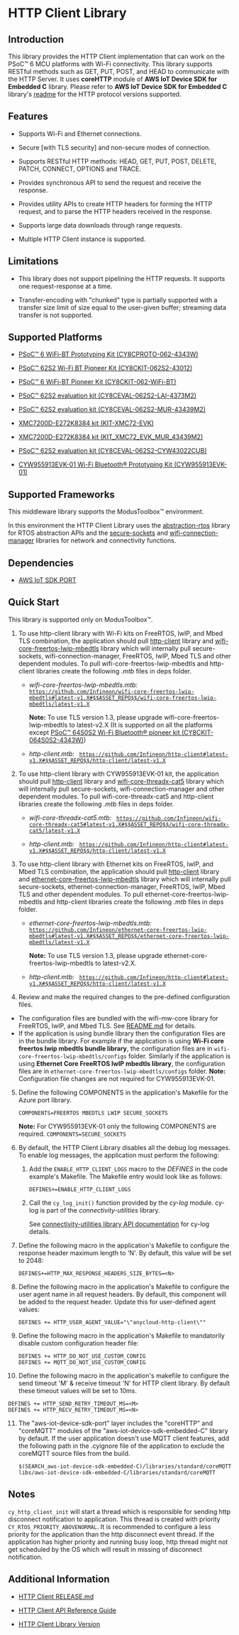 # HTTP Client Library


## Introduction

This library provides the HTTP Client implementation that can work on the PSoC&trade; 6 MCU platforms with Wi-Fi connectivity.
This library supports RESTful methods such as GET, PUT, POST, and HEAD to communicate with the HTTP Server. It uses **coreHTTP** module of **AWS IoT Device SDK for Embedded C** library. Please refer to **AWS IoT Device SDK for Embedded C** library's [readme](https://github.com/aws/aws-iot-device-sdk-embedded-C/tree/202011.00#corehttp) for the HTTP protocol versions supported.

## Features

- Supports Wi-Fi and Ethernet connections.

- Secure [with TLS security] and non-secure modes of connection.

- Supports RESTful HTTP methods: HEAD, GET, PUT, POST, DELETE, PATCH, CONNECT, OPTIONS and TRACE.

- Provides synchronous API to send the request and receive the response.

- Provides utility APIs to create HTTP headers for forming the HTTP request, and to parse the HTTP headers received in the response.

- Supports large data downloads through range requests.

- Multiple HTTP Client instance is supported.

## Limitations

- This library does not support pipelining the HTTP requests. It supports one request-response at a time.

- Transfer-encoding with "chunked" type is partially supported with a transfer size limit of size equal to the user-given buffer; streaming data transfer is not supported.

## Supported Platforms

- [PSoC&trade; 6 WiFi-BT Prototyping Kit (CY8CPROTO-062-4343W)](https://www.infineon.com/cms/en/product/evaluation-boards/cy8cproto-062-4343w/)

- [PSoC&trade; 62S2 Wi-Fi BT Pioneer Kit (CY8CKIT-062S2-43012)](https://www.infineon.com/cms/en/product/evaluation-boards/cy8ckit-062s2-43012/)

- [PSoC&trade; 6 WiFi-BT Pioneer Kit (CY8CKIT-062-WiFi-BT)](https://www.infineon.com/cms/en/product/evaluation-boards/cy8ckit-062-wifi-bt/)

- [PSoC&trade; 62S2 evaluation kit (CY8CEVAL-062S2-LAI-4373M2)](https://www.infineon.com/cms/en/product/evaluation-boards/cy8ceval-062s2/)

- [PSoC&trade; 62S2 evaluation kit (CY8CEVAL-062S2-MUR-43439M2)](https://www.infineon.com/cms/en/product/evaluation-boards/cy8ceval-062s2/)

- [XMC7200D-E272K8384 kit (KIT-XMC72-EVK)](https://www.infineon.com/cms/en/product/evaluation-boards/kit_xmc72_evk/)

- [XMC7200D-E272K8384 kit (KIT_XMC72_EVK_MUR_43439M2)](https://www.infineon.com/cms/en/product/evaluation-boards/kit_xmc72_evk/)

- [PSoC&trade; 62S2 evaluation kit (CY8CEVAL-062S2-CYW43022CUB)](https://www.infineon.com/cms/en/product/evaluation-boards/cy8ceval-062s2/)

- [CYW955913EVK-01 Wi-Fi Bluetooth&reg; Prototyping Kit (CYW955913EVK-01)](https://www.infineon.com/CYW955913EVK-01)

## Supported Frameworks

This middleware library supports the ModusToolbox&trade; environment.

In this environment the HTTP Client Library uses the [abstraction-rtos](https://github.com/Infineon/abstraction-rtos) library for RTOS abstraction APIs and the [secure-sockets](https://github.com/Infineon/secure-sockets) and [wifi-connection-manager](https://github.com/Infineon/wifi-connection-manager) libraries for network and connectivity functions.

## Dependencies

- [AWS IoT SDK PORT](https://github.com/Infineon/aws-iot-device-sdk-port)

## Quick Start

This library is supported only on ModusToolbox&trade;.

1. To use http-client library with Wi-Fi kits on FreeRTOS, lwIP, and Mbed TLS combination, the application should pull [http-client](https://github.com/Infineon/http-client) library and [wifi-core-freertos-lwip-mbedtls](https://github.com/Infineon/wifi-core-freertos-lwip-mbedtls) library which will internally pull secure-sockets, wifi-connection-manager, FreeRTOS, lwIP, Mbed TLS and other dependent modules.
To pull wifi-core-freertos-lwip-mbedtls and http-client libraries create the following *.mtb* files in deps folder.
   - *wifi-core-freertos-lwip-mbedtls.mtb:*
      <code>
      https://github.com/Infineon/wifi-core-freertos-lwip-mbedtls#latest-v1.X#$$ASSET_REPO$$/wifi-core-freertos-lwip-mbedtls/latest-v1.X
      </code>

      **Note:** To use TLS version 1.3, please upgrade wifi-core-freertos-lwip-mbedtls to latest-v2.X (It is supported on all the platforms except [PSoC&trade; 64S0S2 Wi-Fi Bluetooth&reg; pioneer kit (CY8CKIT-064S0S2-4343W)](https://www.cypress.com/documentation/development-kitsboards/psoc-64-standard-secure-aws-wi-fi-bt-pioneer-kit-cy8ckit))
   - *http-client.mtb:*
      <code>
      https://github.com/Infineon/http-client#latest-v1.X#$$ASSET_REPO$$/http-client/latest-v1.X
      </code>

2. To use http-client library with CYW955913EVK-01 kit, the application should pull [http-client](https://github.com/Infineon/http-client) library and [wifi-core-threadx-cat5](https://github.com/Infineon/wifi-core-threadx-cat5) library which will internally pull secure-sockets, wifi-connection-manager and other dependent modules.
To pull wifi-core-threadx-cat5 and http-client libraries create the following *.mtb* files in deps folder.
   - *wifi-core-threadx-cat5.mtb:*
      <code>
      https://github.com/Infineon/wifi-core-threadx-cat5#latest-v1.X#$$ASSET_REPO$$/wifi-core-threadx-cat5/latest-v1.X
      </code>

   - *http-client.mtb:*
      <code>
      https://github.com/Infineon/http-client#latest-v1.X#$$ASSET_REPO$$/http-client/latest-v1.X
      </code>

3. To use http-client library with Ethernet kits on FreeRTOS, lwIP, and Mbed TLS combination, the application should pull [http-client](https://github.com/Infineon/http-client) library and [ethernet-core-freertos-lwip-mbedtls](https://github.com/Infineon/ethernet-core-freertos-lwip-mbedtls) library which will internally pull secure-sockets, ethernet-connection-manager, FreeRTOS, lwIP, Mbed TLS and other dependent modules.
To pull ethernet-core-freertos-lwip-mbedtls and http-client libraries create the following *.mtb* files in deps folder.
   - *ethernet-core-freertos-lwip-mbedtls.mtb:*
      <code>
      https://github.com/Infineon/ethernet-core-freertos-lwip-mbedtls#latest-v1.X#$$ASSET_REPO$$/ethernet-core-freertos-lwip-mbedtls/latest-v1.X
      </code>

      **Note:** To use TLS version 1.3, please upgrade ethernet-core-freertos-lwip-mbedtls to latest-v2.X.
   - *http-client.mtb:*
      <code>
      https://github.com/Infineon/http-client#latest-v1.X#$$ASSET_REPO$$/http-client/latest-v1.X
      </code>

4. Review and make the required changes to the pre-defined configuration files.
 - The configuration files are bundled with the wifi-mw-core library for FreeRTOS, lwIP, and Mbed TLS. See [README.md](https://github.com/Infineon/wifi-mw-core/blob/master/README.md) for details.
 - If the application is using bundle library then the configuration files are in the bundle library. For example if the application is using **Wi-Fi core freertos lwip mbedtls bundle library**, the configuration files are in `wifi-core-freertos-lwip-mbedtls/configs` folder. Similarly if the application is using **Ethernet Core FreeRTOS lwIP mbedtls library**, the configuration files are in `ethernet-core-freertos-lwip-mbedtls/configs` folder.
 **Note:** Configuration file changes are not required for CYW955913EVK-01.

5. Define the following COMPONENTS in the application's Makefile for the Azure port library.
    ```
    COMPONENTS=FREERTOS MBEDTLS LWIP SECURE_SOCKETS
    ```
    **Note:** For CYW955913EVK-01 only the following COMPONENTS are required.
              ```
              COMPONENTS=SECURE_SOCKETS
              ```
6. By default, the HTTP Client Library disables all the debug log messages. To enable log messages, the application must perform the following:

   1. Add the `ENABLE_HTTP_CLIENT_LOGS` macro to the *DEFINES* in the code example's Makefile. The Makefile entry would look like as follows:
       ```
       DEFINES+=ENABLE_HTTP_CLIENT_LOGS
       ```
   2. Call the `cy_log_init()` function provided by the *cy-log* module. cy-log is part of the *connectivity-utilities* library.

      See [connectivity-utilities library API documentation](https://infineon.github.io/connectivity-utilities/api_reference_manual/html/group__logging__utils.html) for cy-log details.

7. Define the following macro in the application's Makefile to configure the response header maximum length to 'N'. By default, this value will be set to 2048:
   ```
   DEFINES+=HTTP_MAX_RESPONSE_HEADERS_SIZE_BYTES=<N>
   ```
8. Define the following macro in the application's Makefile to configure the user agent name in all request headers. By default, this component will be added to the request header. Update this for user-defined agent values:

   ```
   DEFINES += HTTP_USER_AGENT_VALUE="\"anycloud-http-client\""
   ```
9. Define the following macro in the application's Makefile to mandatorily disable custom configuration header file:
   ```
   DEFINES += HTTP_DO_NOT_USE_CUSTOM_CONFIG
   DEFINES += MQTT_DO_NOT_USE_CUSTOM_CONFIG
   ```
10. Define the following macro in the application's makefile to configure the send timeout 'M' & receive timeout 'N' for HTTP client library. By default these timeout values will be set to 10ms.
   ```
   DEFINES += HTTP_SEND_RETRY_TIMEOUT_MS=<M>
   DEFINES += HTTP_RECV_RETRY_TIMEOUT_MS=<N>
   ```
11. The "aws-iot-device-sdk-port" layer includes the "coreHTTP" and "coreMQTT" modules of the "aws-iot-device-sdk-embedded-C" library by default. If the user application doesn't use MQTT client features, add the following path in the .cyignore file of the application to exclude the coreMQTT source files from the build.

       ```
       $(SEARCH_aws-iot-device-sdk-embedded-C)/libraries/standard/coreMQTT
       libs/aws-iot-device-sdk-embedded-C/libraries/standard/coreMQTT
       ```
## Notes

`cy_http_client_init` will start a thread which is responsible for sending http disconnect notification to application. This thread is created with priority `CY_RTOS_PRIORITY_ABOVENORMAL`. It is recommended to configure a less priority for the application than the http disconnect event thread. If the application has higher priority and running busy loop, http thread might not get scheduled by the OS which will result in missing of disconnect notification.

## Additional Information

- [HTTP Client RELEASE.md](./RELEASE.md)

- [HTTP Client API Reference Guide](https://infineon.github.io/http-client/api_reference_manual/html/index.html)

- [HTTP Client Library Version](./version.xml)
